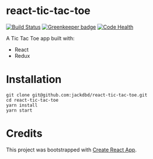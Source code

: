 # react-tic-tac-toe
[![Build Status](https://travis-ci.org/jackdbd/react-tic-tac-toe.svg?branch=master)](https://travis-ci.org/jackdbd/react-tic-tac-toe) [![Greenkeeper badge](https://badges.greenkeeper.io/jackdbd/react-tic-tac-toe.svg)](https://greenkeeper.io/) [![Code Health](https://landscape.io/github/jackdbd/react-tic-tac-toe/master/landscape.svg?style=flat)](https://landscape.io/github/jackdbd/react-tic-tac-toe/master)

A Tic Tac Toe app built with:

- React
- Redux


# Installation

```
git clone git@github.com:jackdbd/react-tic-tac-toe.git
cd react-tic-tac-toe
yarn install
yarn start
```


# Credits

This project was bootstrapped with [Create React App](https://github.com/facebookincubator/create-react-app).
